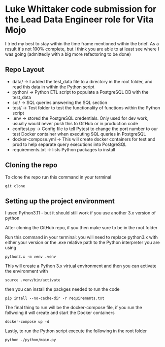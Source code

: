 # Luke Whittaker code submission for the Lead Data Engineer role for Vita Mojo

I tried my best to stay within the time frame mentioned within the brief. As a result it's not 100% complete, but I
think you are able to at least see where I was going (admittedly with a big more refactoring to be done)


## Repo Layout

- data/ -> I added the test_data file to a directory in the root folder, and read this data in within the Python script
- python/ -> Python ETL script to populate a PostgreSQL DB with the test_data
- sql/ -> SQL queries answering the SQL section
- test/ -> Test folder to test the functionality of functions within the Python script
- .env -> stored the PostgreSQL credentials. Only used for dev work, usually would never push this to GitHub or in production code
- conftest.py -> Config file to tell Pytest to change the port number to our test Docker container when executing SQL queries in PostgreSQL
- docker-compose.yml -> This will create docker containers for test and prod to help separate query executions into PostgreSQL
- requirements.txt -> lists Python packages to install


## Cloning the repo

To clone the repo run this command in your terminal

```shell
git clone 
```


## Setting up the project environment

I used Python3.11 - but it should still work if you use another 3.x version of python

After cloning the GitHub repo, if you then make sure to be in the root folder

Run this command in your terminal: you will need to replace python3.x with either your version or the .exe relative path to the Python
interpreter you are using

```shell
python3.x -m venv .venv
```

This will create a Python 3.x virtual environment and then you can activate the environment with

```shell
source .venv/bin/activate
```

then you can install the packges needed to run the code

```shell
pip intall --no-cache-dir -r requirements.txt
```

The final thing to run will be the docker-compose file, if you run the follwoing it will create and start the Docker containers

```docker
docker-compose up -d
```

Lastly, to run the Python script execute the following in the root folder

```shell
python ./python/main.py
```